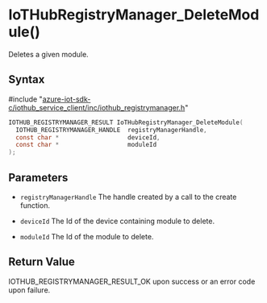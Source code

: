 # IoTHubRegistryManager_DeleteModule()

Deletes a given module.

## Syntax

\#include "[azure-iot-sdk-c/iothub_service_client/inc/iothub_registrymanager.h](../iothub-registrymanager-h.md)"  
```C
IOTHUB_REGISTRYMANAGER_RESULT IoTHubRegistryManager_DeleteModule(
  IOTHUB_REGISTRYMANAGER_HANDLE  registryManagerHandle,
  const char *                   deviceId,
  const char *                   moduleId
);
```

## Parameters
* `registryManagerHandle` The handle created by a call to the create function. 

* `deviceId` The Id of the device containing module to delete. 

* `moduleId` The Id of the module to delete.

## Return Value
IOTHUB_REGISTRYMANAGER_RESULT_OK upon success or an error code upon failure.


